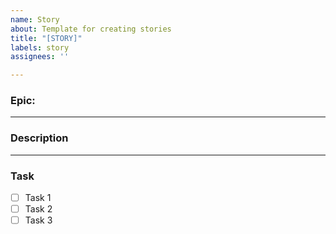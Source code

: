 ```yaml
---
name: Story
about: Template for creating stories
title: "[STORY]"
labels: story
assignees: ''

---
```


### Epic:
-----------------
### Description

-----------------
### Task

- [ ] Task 1
- [ ] Task 2
- [ ] Task 3
